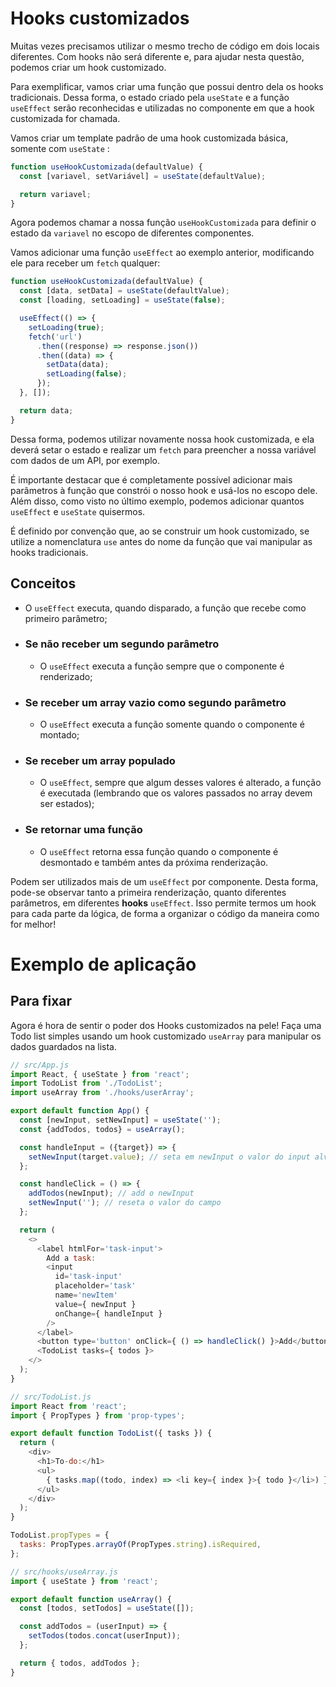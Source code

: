 # Hooks customizados
Muitas vezes precisamos utilizar o mesmo trecho de código em dois locais diferentes. Com hooks não será diferente e, para ajudar nesta questão, podemos criar um hook customizado.

Para exemplificar, vamos criar uma função que possui dentro dela os hooks tradicionais. Dessa forma, o estado criado pela `useState` e a função `useEffect` serão reconhecidas e utilizadas no componente em que a hook customizada for chamada.

Vamos criar um template padrão de uma hook customizada básica, somente com `useState` :
```javascript
function useHookCustomizada(defaultValue) {
  const [variavel, setVariável] = useState(defaultValue);

  return variavel;
}
```

Agora podemos chamar a nossa função `useHookCustomizada` para definir o estado da `variavel` no escopo de diferentes componentes.

Vamos adicionar uma função `useEffect` ao exemplo anterior, modificando ele para receber um `fetch` qualquer:
```javascript
function useHookCustomizada(defaultValue) {
  const [data, setData] = useState(defaultValue);
  const [loading, setLoading] = useState(false);

  useEffect(() => {
    setLoading(true);
    fetch('url')
      .then((response) => response.json())
      .then((data) => {
        setData(data);
        setLoading(false);
      }); 
  }, []);

  return data;
}
```

Dessa forma, podemos utilizar novamente nossa hook customizada, e ela deverá setar o estado e realizar um `fetch` para preencher a nossa variável com dados de um API, por exemplo.

É importante destacar que é completamente possível adicionar mais parâmetros à função que constrói o nosso hook e usá-los no escopo dele. Além disso, como visto no último exemplo, podemos adicionar quantos `useEffect` e `useState` quisermos.

É definido por convenção que, ao se construir um hook customizado, se utilize a nomenclatura `use` antes do nome da função que vai manipular as hooks tradicionais.


## Conceitos
- O `useEffect` executa, quando disparado, a função que recebe como primeiro parâmetro;
- ### **Se não receber um segundo parâmetro**
  - O `useEffect` executa a função sempre que o componente é renderizado;
- ### **Se receber um array vazio como segundo parâmetro**
  - O `useEffect` executa a função somente quando o componente é montado;
- ### **Se receber um array populado**
  - O `useEffect`, sempre que algum desses valores é alterado, a função é executada (lembrando que os valores passados no array devem ser estados);
- ### **Se retornar uma função**
  - O `useEffect` retorna essa função quando o componente é desmontado e também antes da próxima renderização.


Podem ser utilizados mais de um `useEffect` por componente. Desta forma, pode-se observar tanto a primeira renderização, quanto diferentes parâmetros, em diferentes **hooks** `useEffect`. Isso permite termos um hook para cada parte da lógica, de forma a organizar o código da maneira como for melhor!


# Exemplo de aplicação
## Para fixar
Agora é hora de sentir o poder dos Hooks customizados na pele! Faça uma Todo list simples usando um hook customizado `useArray` para manipular os dados guardados na lista.
```javascript
// src/App.js
import React, { useState } from 'react';
import TodoList from './TodoList';
import useArray from './hooks/userArray';

export default function App() {
  const [newInput, setNewInput] = useState('');
  const {addTodos, todos} = useArray();

  const handleInput = ({target}) => {
    setNewInput(target.value); // seta em newInput o valor do input alvo
  };

  const handleClick = () => {
    addTodos(newInput); // add o newInput
    setNewInput(''); // reseta o valor do campo
  };

  return (
    <>
      <label htmlFor='task-input'>
        Add a task:
        <input
          id='task-input'
          placeholder='task'
          name='newItem'
          value={ newInput }
          onChange={ handleInput }
        />
      </label>
      <button type='button' onClick={ () => handleClick() }>Add</button>
      <TodoList tasks={ todos }>
    </>
  );
}
```

```javascript
// src/TodoList.js
import React from 'react';
import { PropTypes } from 'prop-types';

export default function TodoList({ tasks }) {
  return (
    <div>
      <h1>To-do:</h1>
      <ul>
        { tasks.map((todo, index) => <li key={ index }>{ todo }</li>) }
      </ul>
    </div>
  );
}

TodoList.propTypes = {
  tasks: PropTypes.arrayOf(PropTypes.string).isRequired,
};
```


```javascript
// src/hooks/useArray.js
import { useState } from 'react';

export default function useArray() {
  const [todos, setTodos] = useState([]);

  const addTodos = (userInput) => {
    setTodos(todos.concat(userInput));
  };

  return { todos, addTodos };
}
```
